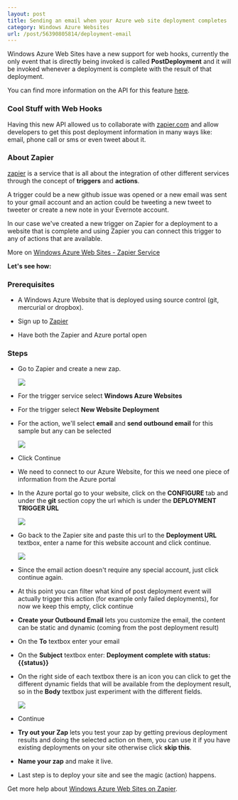 ```yaml
---
layout: post
title: Sending an email when your Azure web site deployment completes
category: Windows Azure Websites
url: /post/56390805814/deployment-email
---
```


Windows Azure Web Sites have a new support for web hooks, currently the only event that is directly being invoked is called **PostDeployment** and it will be invoked whenever a deployment is complete with the result of that deployment.

You can find more information on the API for this feature [here](https://github.com/projectkudu/kudu/wiki/Web-hooks "Kudu Web Hooks").

### Cool Stuff with Web Hooks ###

Having this new API allowed us to collaborate with [zapier.com](http://zapier.com) and allow developers to get this post deployment information in many ways like: email, phone call or sms or even tweet about it.

### About Zapier ###

[zapier](http://zapier.com) is a service that is all about the integration of other different services through the concept of **triggers** and **actions**.

A trigger could be a new github issue was opened or a new email was sent to your gmail account and an action could be tweeting a new tweet to tweeter or create a new note in your Evernote account.

In our case we've created a new trigger on Zapier for a deployment to a website that is complete and using Zapier you can connect this trigger to any of actions that are available.

More on [Windows Azure Web Sites - Zapier Service](https://zapier.com/zapbook/windows-azure-web-sites/)

**Let's see how:**

### Prerequisites ###

- A Windows Azure Website that is deployed using source control (git, mercurial or dropbox).

- Sign up to [Zapier](https://zapier.com/app/signup)

- Have both the Zapier and Azure portal open

### Steps ###

- Go to Zapier and create a new zap.

  ![](/images/2013-09-06-deployment-email.md1.png)

- For the trigger service select **Windows Azure Websites**

- For the trigger select **New Website Deployment**

- For the action, we'll select **email** and **send outbound email** for this sample but any can be selected

  ![](/images/2013-09-06-deployment-email.md2.png)

- Click Continue

- We need to connect to our Azure Website, for this we need one piece of information from the Azure portal

- In the Azure portal go to your website, click on the **CONFIGURE** tab and under the **git** section copy the url which is under the **DEPLOYMENT TRIGGER URL**

  ![](/images/2013-09-06-deployment-email.md3.png)

- Go back to the Zapier site and paste this url to the **Deployment URL** textbox, enter a name for this website account and click continue.

  ![](/images/2013-09-06-deployment-email.md4.png)

- Since the email action doesn't require any special account, just click continue again.

- At this point you can filter what kind of post deployment event will actually trigger this action (for example only failed deployments), for now we keep this empty, click continue

- **Create your Outbound Email** lets you customize the email, the content can be static and dynamic (coming from the post deployment result)

- On the **To** textbox enter your email

- On the **Subject** textbox enter: **Deployment complete with status: {{status}}**

- On the right side of each textbox there is an icon you can click to get the different dynamic fields that will be available from the deployment result, so in the **Body** textbox just experiment with the different fields.

  ![](/images/2013-09-06-deployment-email.md5.png)

- Continue

- **Try out your Zap** lets you test your zap by getting previous deployment results and doing the selected action on them, you can use it if you have existing deployments on your site otherwise click **skip this**.

- **Name your zap** and make it live.

- Last step is to deploy your site and see the magic (action) happens.

Get more help about [Windows Azure Web Sites on Zapier](https://zapier.com/help/windows-azure-web-sites/).
